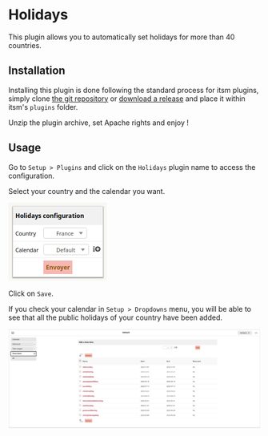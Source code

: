 # Holidays

This plugin allows you to automatically set holidays for more than 40 countries.

## Installation

Installing this plugin is done following the standard process for itsm plugins, simply clone [the git repository](https://github.com/itsmng/holidays) or [download a release](https://github.com/itsmng/holidays/releases) and place it within itsm's `plugins` folder.

Unzip the plugin archive, set Apache rights and enjoy !

## Usage

Go to `Setup > Plugins` and click on the `Holidays` plugin name to access the configuration.

Select your country and the calendar you want.

![](../img/holidays/holidays_config.png)

Click on `Save`.

If you check your calendar in `Setup > Dropdowns` menu, you will be able to see that all the public holidays of your country have been added.

![](../img/holidays/holidays_result.png)